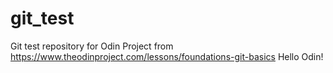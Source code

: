 # git_test
Git test repository for Odin Project from https://www.theodinproject.com/lessons/foundations-git-basics
Hello Odin!